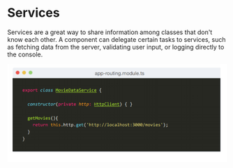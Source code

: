 # Services

Services are a great way to share information among classes that don't know each other. A component can delegate certain tasks to services, such as fetching data from the server, validating user input, or logging directly to the console.

![](../.gitbook/assets/services.PNG)

